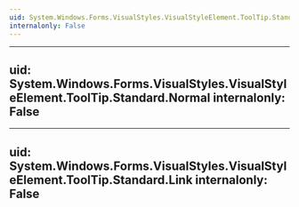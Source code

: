 ```yaml
---
uid: System.Windows.Forms.VisualStyles.VisualStyleElement.ToolTip.Standard
internalonly: False
---
```


---
uid: System.Windows.Forms.VisualStyles.VisualStyleElement.ToolTip.Standard.Normal
internalonly: False
---

---
uid: System.Windows.Forms.VisualStyles.VisualStyleElement.ToolTip.Standard.Link
internalonly: False
---
